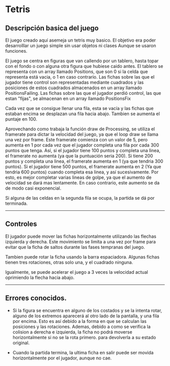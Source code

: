 # Tetris
## Descripción basica del juego
El juego creado aquí asemeja un tetris muy basico.
El objetivo era poder desarrolllar un juego simple sin usar objetos ni clases
Aunque se usaron funciones.

El juego se centra en figuras que van callendo por un tablero, hasta topar con el fondo o con
alguna otra figura que hubiese caido antes.
El tablero se representa con un array llamado Positions, que son 0 si la celda que representa 
está vacia, o 1 en caso contrario.
Las fichas sobre las que el jugador tiene control son representadas mediante cuadrados 
y las posiciones de estos cuadrados almacenados en un array llamado PositionsFailing.
Las fichas sobre las que el jugador perdió control, las que estan "fijas", se almacenan en un 
array llamado PositionsFix

Cada vez que se consigue llenar una fila, esta se vacía y las fichas que estaban encima se desplazan
una fila hacia abajo. Tambien se aumenta el puntaje en 100.

Aprovechando como trabaja la función draw de Processing, se utiliza el framerate para dictar la velocidad del juego, ya que el loop draw se llama una vez por frame. Este framerate comienza con un valor de 5, pero aumenta en 1 por cada vez que el jugador completa una fila por cada 300 puntos que tenga.
Así, si el jugador tiene 100 puntos y completa una linea, el framerate no aumenta (ya que la puntuación seria 200). Si tiene 200 puntos y completa una linea, el framerate aumenta en 1 (ya que tendria 300 puntos). Si el jugador tiene 500 puntos, el framerate aumenta en 2 (Ya que tendria 600 puntos) cuando completa esa linea, y así sucesivamente. Por esto, es mejor completar varias lineas de golpe, ya que el aumento de velocidad se dará mas lentamente. En caso contrario, este aumento se da de modo casi exponencial.

Si alguna de las celdas en la segunda fila se ocupa, la partida se dá por terminada. 

---

## Controles
El jugador puede mover las fichas horizontalmente utilizando las flechas izquierda y derecha. Este movimiento se limita a una vez por frame para evitar que la ficha de saltos durante las fases tempranas del juego. 

Tambien puede rotar la ficha usando la barra espaciadora. Algunas fichas tienen tres rotaciones, otras solo una, y el cuadrado ninguna.

Igualmente, se puede acelerar el juego a 3 veces la velocidad actual oprimiendo la flecha hacia abajo.

---

## Errores conocidos.

* Si la figura se encuentra en alguno de los costados y se la intenta rotar, alguno de los extremos aparecerá al otro lado de la pantalla, y una fila por encima. Esto es así debido a la forma en que se calculan las posiciones y las rotaciones. Ademas, debido a como se verifica la colision a derecha e izquierda, la ficha no podrá moverse horizontalmente si no se la rota primero. para devolverla a su estado original.

* Cuando la partida termina, la ultima ficha en salir puede ser movida horizontalmente por el jugador, aunque no cae.